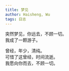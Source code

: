 ```yaml
---
title: 梦见
author: Haisheng, Wu
tags: 日志
---
```


突然梦见，你远去，不顾一切。\
我成了一颗游子。

曾经，年少，清纯。\
可惜了这曾经，时间流逝。\
我愿向你而去，不顾一切。
